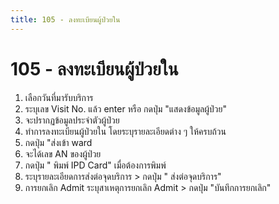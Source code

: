 ```yaml
---
title: 105 - ลงทะเบียนผู้ป่วยใน
---
```


# 105 - ลงทะเบียนผู้ป่วยใน
1. เลือกวันที่มารับบริการ 
2. ระบุเลข Visit No. แล้ว enter หรือ กดปุ่ม "แสดงข้อมูลผู้ป่วย"
3. จะปรากฏข้อมูลประจำตัวผู้ป่วย
4. ทำการลงทะเบียนผู้ป่วยใน โดยระบุรายละเอียดต่าง ๆ ให้ครบถ้วน
5. กดปุ่ม "ส่งเข้า ward
6. จะได้เลข AN ของผู้ป่วย
7. กดปุ่ม " พิมพ์ IPD Card" เมื่อต้องการพิมพ์
8. ระบุรายละเอียดการส่งต่อจุดบริการ > กดปุ่ม " ส่งต่อจุดบริการ"
9. การยกเลิก Admit ระบุสาเหตุการยกเลิก Admit > กดปุ่ม "บันทึกการยกเลิก"